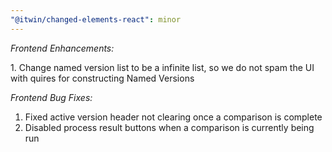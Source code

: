 ```yaml
---
"@itwin/changed-elements-react": minor
---
```


_Frontend Enhancements:_

1\. Change named version list to be a infinite list, so we do not spam the UI with quires for constructing Named Versions

_Frontend Bug Fixes:_

1. Fixed active version header not clearing once a comparison is complete
2. Disabled process result buttons when a comparison is currently being run
